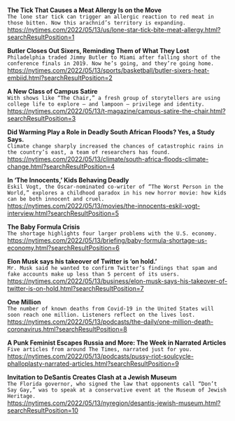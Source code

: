 **The Tick That Causes a Meat Allergy Is on the Move**\
`The lone star tick can trigger an allergic reaction to red meat in those bitten. Now this arachnid’s territory is expanding.`\
https://nytimes.com/2022/05/13/us/lone-star-tick-bite-meat-allergy.html?searchResultPosition=1

**Butler Closes Out Sixers, Reminding Them of What They Lost**\
`Philadelphia traded Jimmy Butler to Miami after falling short of the conference finals in 2019. Now he’s going, and they’re going home.`\
https://nytimes.com/2022/05/13/sports/basketball/butler-sixers-heat-embiid.html?searchResultPosition=2

**A New Class of Campus Satire**\
`With shows like “The Chair,” a fresh group of storytellers are using college life to explore — and lampoon — privilege and identity.`\
https://nytimes.com/2022/05/13/t-magazine/campus-satire-the-chair.html?searchResultPosition=3

**Did Warming Play a Role in Deadly South African Floods? Yes, a Study Says.**\
`Climate change sharply increased the chances of catastrophic rains in the country’s east, a team of researchers has found.`\
https://nytimes.com/2022/05/13/climate/south-africa-floods-climate-change.html?searchResultPosition=4

**In ‘The Innocents,’ Kids Behaving Deadly**\
`Eskil Vogt, the Oscar-nominated co-writer of “The Worst Person in the World,” explores a childhood paradox in his new horror movie: how kids can be both innocent and cruel.`\
https://nytimes.com/2022/05/13/movies/the-innocents-eskil-vogt-interview.html?searchResultPosition=5

**The Baby Formula Crisis**\
`The shortage highlights four larger problems with the U.S. economy.`\
https://nytimes.com/2022/05/13/briefing/baby-formula-shortage-us-economy.html?searchResultPosition=6

**Elon Musk says his takeover of Twitter is ‘on hold.’**\
`Mr. Musk said he wanted to confirm Twitter’s findings that spam and fake accounts make up less than 5 percent of its users.`\
https://nytimes.com/2022/05/13/business/elon-musk-says-his-takeover-of-twitter-is-on-hold.html?searchResultPosition=7

**One Million**\
`The number of known deaths from Covid-19 in the United States will soon reach one million. Listeners reflect on the lives lost.`\
https://nytimes.com/2022/05/13/podcasts/the-daily/one-million-death-coronavirus.html?searchResultPosition=8

**A Punk Feminist Escapes Russia and More: The Week in Narrated Articles**\
`Five articles from around The Times, narrated just for you.`\
https://nytimes.com/2022/05/13/podcasts/pussy-riot-soulcycle-phalloplasty-narrated-articles.html?searchResultPosition=9

**Invitation to DeSantis Creates Clash at a Jewish Museum**\
`The Florida governor, who signed the law that opponents call “Don’t Say Gay,” was to speak at a conservative event at the Museum of Jewish Heritage.`\
https://nytimes.com/2022/05/13/nyregion/desantis-jewish-museum.html?searchResultPosition=10

